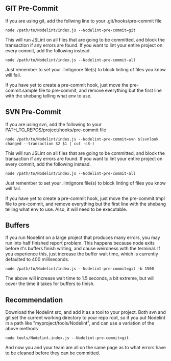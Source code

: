 GIT Pre-Commit
--------------

If you are using git, add the follwing line to your .git/hooks/pre-commit file

	node /path/to/Nodelint/index.js --Nodelint-pre-commit=git

This will run JSLint on all files that are going to be committed, and block the transaction if any errors
are found. If you want to lint your entire project on every commit, add the following instead.

	node /path/to/Nodelint/index.js --Nodelint-pre-commit-all

Just remember to set your .lintignore file(s) to block linting of files you know will fail.  
  
If you have yet to create a pre-commit hook, just move the pre-commit.sample file to pre-commit, and remove
everything but the first line with the shebang telling what env to use.


SVN Pre-Commit
--------------

If you are using svn, add the following to your PATH_TO_REPOS/project/hooks/pre-commit file

	node /path/to/Nodelint/index.js --Nodelint-pre-commit=svn $(svnlook changed --transaction $2 $1 | cut -c8-)

This will run JSLint on all files that are going to be committed, and block the transaction if any errors
are found. If you want to lint your entire project on every commit, add the following instead.

	node /path/to/Nodelint/index.js --Nodelint-pre-commit-all

Just remember to set your .lintignore file(s) to block linting of files you know will fail.  
  
If you have yet to create a pre-commit hook, just move the pre-commit.tmpl file to pre-commit, and remove
everything but the first line with the shebang telling what env to use. Also, it will need to be executable.


Buffers
-------

If you run Nodelint on a large project that produces many errors, you may run into half finished report problem. This 
happens because node exits before it's buffers finish writing, and cause weirdness with the terminal. If you experience this,
just increase the buffer wait time, which is currently defaulted to 400 milliseconds.

	node /path/to/Nodelint/index.js --Nodelint-pre-commit=git -b 1500

The above will increase wait time to 1.5 seconds, a bit extreme, but will cover the time it takes for buffers to finish.


Recommendation
--------------

Download the Nodelint src, and add it as a tool to your project. Both svn and git set the current working directory to your repo root,
so if you put Nodelint in a path like "myproject/tools/Nodelint", and can use a variation of the above methods

	node tools/Nodelint.index.js --Nodelint-pre-commit=git

And now you and your team are all on the same page as to what errors have to be cleaned before they can be committed.
